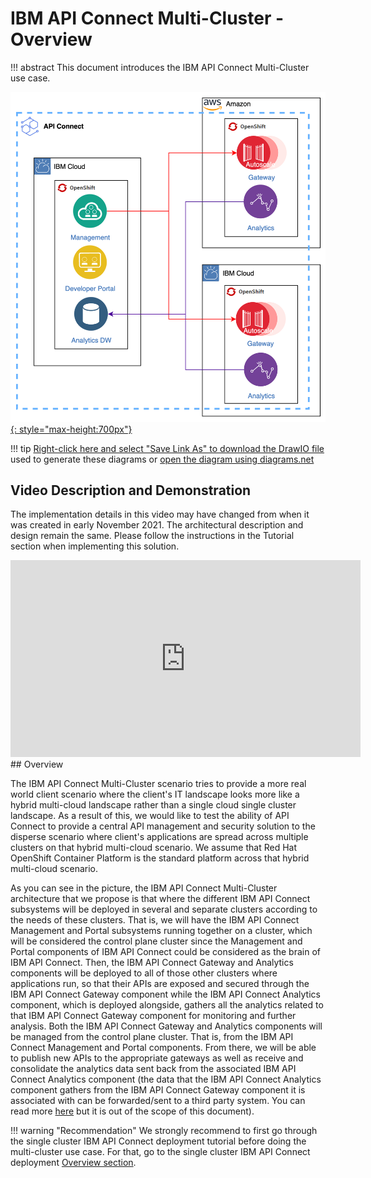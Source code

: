 # IBM API Connect Multi-Cluster - Overview

<!--- cSpell:ignore APIC multicluster -->

!!! abstract
    This document introduces the IBM API Connect Multi-Cluster use case.

[![API-topology](images/overview/APIC-multicluster.png){: style="max-height:700px"}](https://app.diagrams.net/#Hcloud-native-toolkit%2Fmulti-tenancy-gitops%2Fmaster%2Fdoc%2Fdiagrams%2FAPIC-Multi-cluster-Arch.drawio)

!!! tip
    <a href="https://raw.githubusercontent.com/cloud-native-toolkit/multi-tenancy-gitops/master/doc/diagrams/APIC-Multi-cluster-Arch.drawio" download>Right-click here and select "Save Link As" to download the DrawIO file</a> used to generate these diagrams or [open the diagram using diagrams.net](https://app.diagrams.net/#Hcloud-native-toolkit%2Fmulti-tenancy-gitops%2Fmaster%2Fdoc%2Fdiagrams%2FAPIC-Multi-cluster-Arch.drawio)

## Video Description and Demonstration

The implementation details in this video may have changed from when it was created in early November 2021. The architectural description and design remain the same. Please follow the instructions in the Tutorial section when implementing this solution.

<div align="center"><iframe width="560" height="315" src="https://www.youtube.com/embed/rZxqkteAmFk" title="YouTube video player" frameborder="0" allow="accelerometer; autoplay; clipboard-write; encrypted-media; gyroscope; picture-in-picture" allowfullscreen></iframe></div>
## Overview

The IBM API Connect Multi-Cluster scenario tries to provide a more real world client scenario where the client's IT landscape looks more like a hybrid multi-cloud landscape rather than a single cloud single cluster landscape. As a result of this, we would like to test the ability of API Connect to provide a central API management and security solution to the disperse scenario where client's applications are spread across multiple clusters on that hybrid multi-cloud scenario. We assume that Red Hat OpenShift Container Platform is the standard platform across that hybrid multi-cloud scenario.

As you can see in the picture, the IBM API Connect Multi-Cluster architecture that we propose is that where the different IBM API Connect subsystems will be deployed in several and separate clusters according to the needs of these clusters. That is, we will have the IBM API Connect Management and Portal subsystems running together on a cluster, which will be considered the control plane cluster since the Management and Portal components of IBM API Connect could be considered as the brain of IBM API Connect. Then, the IBM API Connect Gateway and Analytics components will be deployed to all of those other clusters where applications run, so that their APIs are exposed and secured through the IBM API Connect Gateway component while the IBM API Connect Analytics component, which is deployed alongside, gathers all the analytics related to that IBM API Connect Gateway component for monitoring and further analysis. Both the IBM API Connect Gateway and Analytics components will be managed from the control plane cluster. That is, from the IBM API Connect Management and Portal components. From there, we will be able to publish new APIs to the appropriate gateways as well as receive and consolidate the analytics data sent back from the associated IBM API Connect Analytics component (the data that the IBM API Connect Analytics component gathers from the IBM API Connect Gateway component it is associated with can be forwarded/sent to a third party system. You can read more [here](https://www.ibm.com/docs/en/api-connect/10.0.x?topic=topology-planning-offload-data-third-party-system) but it is out of the scope of this document).

!!! warning "Recommendation"
    We strongly recommend to first go through the single cluster IBM API Connect deployment tutorial before doing the multi-cluster use case. For that, go to the single cluster IBM API Connect deployment [Overview section](../overview/overview.md).